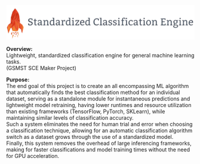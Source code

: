 <img src="https://raw.githubusercontent.com/hershyz/standardized-classification-engine/main/images/logo.png" width=600px>

<p>
  <strong>Overview:</strong><br>
  Lightweight, standardized classification engine for general machine learning tasks.<br>
  (GSMST SCE Maker Project)
</p>

<p>
  <strong>Purpose:</strong><br>
  The end goal of this project is to create an all encompassing ML algorithm that automatically finds the best classification method for an individual dataset, serving as a standalone module for instantaneous predictions and lightweight model retraining, having lower runtimes and resource utilization than existing frameworks (TensorFlow, PyTorch, SKLearn), while maintaining similar levels of classification accuracy.<br>
  Such a system eliminates the need for human trial and error when choosing a classification technique, allowing for an automatic classification algorithm switch as a dataset grows through the use of a standardized model.<br>
  Finally, this system removes the overhead of large inferencing frameworks, making for faster classifications and model training times without the need for GPU acceleration.
</p>

